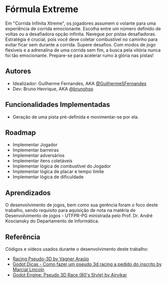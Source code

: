 
# Fórmula Extreme

Em "Corrida Infinita Xtreme", os jogadores assumem o volante para uma experiência
de corrida emocionante. Escolha entre um número definido de voltas ou a desafiadora
opção infinita. Navegue por pistas desafiadoras. Estratégia é crucial, pois você deve
coletar combustível no caminho para evitar ficar sem durante a corrida. Supere
desafios. Com modos de jogo flexíveis e a adrenalina de uma corrida sem fim, a
busca pela vitória nunca foi tão emocionante. Prepare-se para acelerar rumo à glória
nas pistas!


## Autores

- Idealizador: Guilherme Fernandes, AKA [@GuilhermeSFernandes](https://github.com/GuilhermeSFernandes)
- Dev: Bruno Henrique, AKA [@brunohsp](https://www.github.com/brunohsp)


## Funcionalidades Implementadas

- Geração de uma pista pré-definida e movimentar-se por ela.


## Roadmap

- Implementar Jogador
- Implementar barreiras
- Implementar adversários
- Implementar itens coletáveis
- Implementar lógica de combustível do Jogador
- Implementar lógica de placar e tempo limite
- Implementar lógica de dificuldade


## Aprendizados

O desenvolvimento de jogos, bem como sua gerência foram o foco deste trabalho, sendo requisito para aquisição de nota na matéria de Desenvolvimento de jogos - UTFPR-PG ministrada pelo Prof. Dr. André Kosciansky do Departamento de Informática.


## Referência

Códigos e vídeos usados durante o desenvolvimento deste trabalho:

 - [Racing Pseudo-3D by Vagner Araújo](https://www.youtube.com/watch?v=lJrjh1Wr1Y8&list=PLA-J0ex1D9S32RlZhBsiurbNCYm6IG0dO&index=2&ab_channel=VagnerAraujo)
 - [Godot Dicas - Como fazer um pseudo 3d racing a pedido do inscrito by Marcial Lincoln](https://www.youtube.com/watch?v=ttAwELD21l0&ab_channel=MarcialLincoln)
 - [Godot Engine: Pseudo 3D Race (80's Style) by Airvikar](https://www.youtube.com/watch?v=SCnnCl47dVM&ab_channel=Airvikar)

